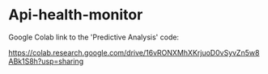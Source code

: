 # Api-health-monitor


Google Colab link to the 'Predictive Analysis' code: 

https://colab.research.google.com/drive/16vRONXMhXKrjuoD0vSyvZn5w8ABk1S8h?usp=sharing
